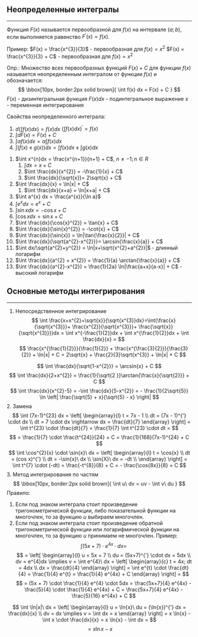 ## Неопределенные интегралы
---
Функция $F(x)$ называется первообразной для $f(x)$ на интервале $(a;b)$, если выполняется равенство $F^{'}(x) = f(x)$.

Пример:
$F(x) = \frac{x^{3}}{3}$ - первообразная для $f(x) = x^{2}$
$F(x) = \frac{x^{3}}{3} + C$ - первообразная для $f(x) = x^{2}$

Опр.: Множество всех первообразных функций $F(x) + C$ для функции $f(x)$ называется неопределенным интегралом от функции $f(x)$ и обозначается:
$$
\bbox[10px, border:2px solid brown]{
\int f(x) dx = F(x) + C
}
$$
$F(x)$ - дизинтегральная функция
$F(x)dx$ - подинтегральное выражение
$x$ - переменная интегрирования

Свойства неопределенного интеграла:
1) $d \left(\int f(x)dx\right)= f(x)dx$
	$(\int f(x)dx)^{'}= f(x)$
2) $\int dF(x) = F(x) + C$
3) $\int \alpha f(x)dx = \alpha \int f(x)dx$
4) $\int(f(x) \pm g(x))dx = \int f(x)dx \pm \int g(x)dx$

1. $\int x^{n}dx = \frac{x^{n+1}}{n+1} + C$, $n \neq -1; n \in R$
	1. $\int dx = x + C$
	2. $\int \frac{dx}{x^{2}} = -\frac{1}{x} + C$
	3. $\int  \frac{dx}{\sqrt{x}}= 2\sqrt{x} + C$
2. $\int \frac{dx}{x} = \ln|x| + C$
	1. $\int \frac{dx}{x+a} = \ln|x+a| + C$
3. $\int a^{x} dx = \frac{a^{x}}{\ln a}$
4. $\int e^{x}dx = e^{x} + C$
5. $\int \sin{x}dx = -\cos{x} + C$
6. $\int \cos{x}dx = \sin{x} + C$
7. $\int \frac{dx}{\cos{x}^{2}} = \tan{x} + C$
8. $\int \frac{dx}{\sin{x}^{2}} = -\cot{x} + C$
9. $\int \frac{dx}{\sin{x}} = \ln|\tan{\frac{x}{2}}| + C$
10. $\int \frac{dx}{\sqrt{a^{2}-x^{2}}}= \arcsin{\frac{x}{a}} + C$
11. $\int dx/\sqrt{a^{2}+y^{2}} = \ln|x+\sqrt{x^{2}+a^{2}}|$ - длинный логарифм
12. $\int \frac{dx}{a^{2} + x^{2}} = \frac{1}{a} \arctan{\frac{x}{a}} + C$
13. $\int \frac{dx}{a^{2}-x^{2}} = \frac{1}{2a} \ln|\frac{a+x}{a-x}| + C$ - высокий логарифм

## Основные методы интегрирования
---
1. Непосредственное интегрирование
$$
\int \frac{x+x^{2}+\sqrt{x}}{\sqrt{x^{3}}dx}=\int(\frac{x}{\sqrt{x^{3}}}+ \frac{x^{2}}{\sqrt{x^{3}}}+ \frac{\sqrt{x}}{\sqrt{x^{3}}})dx = \int x^{-\frac{1}{2}}dx + \int x^{\frac{1}{2}}dx + \int \frac{dx}{x} = 
$$
$$
\frac{x^{\frac{1}{2}}}{\frac{1}{2}} + \frac{x^{\frac{3}{2}}}{\frac{3}{2}} + \ln|x| + C = 2\sqrt{x} + \frac{2}{3}\sqrt{x^{3}} + \ln|x| + C
$$

$$
\int \frac{dx}{\sqrt{1-x^{2}}} = \arcsin{x} + C
$$
$$
\int \frac{dx}{2+x^{2}} = \frac{1}{\sqrt{2 }}\arctan{\frac{x}{\sqrt{2}}} + C
$$
$$
\int \frac{dx}{x^{2}-5} = -\int \frac{dx}{5-x^{2}} = - \frac{1}{2\sqrt{5}} \ln \left| \frac{\sqrt{5} + x}{\sqrt{5} - x} \right|
$$
2. Замена
$$
\int (7x-1)^{23} dx =
\left[
\begin{array}{l}
t = 7x - 1 \\
dt = (7x - 1)^{'} \cdot dx \\
dt = 7 \cdot dx \rightarrow dx = \frac{dt}{7}
\end{array}
\right]
= \int t^{23} \cdot \frac{dt}{7} = \frac{1}{7} \int t^{23} \cdot dt =  
$$
$$
= \frac{1}{7} \cdot \frac{t^{24}}{24} + C = \frac{1}{168}(7x-1)^{24} + C
$$
$$
\int \cos^{2}{x} \cdot \sin{x}\ dx = 
\left[
\begin{array}{l}
t = \cos{x} \\
dt = (cos x)^{'} \\
dt = -\sin{x}\ dx \\
\sin{X}\ dx = -dt \\
\end{array}
\right]
= \int t^{7} \cdot (-dt) = \frac{-t^{8}}{8} + C = - \frac{\cos{8x}}{8} + C
$$
3. Метод интегрирования по частям
$$
\bbox[10px, border:2px solid brown]{
\int u\ dv = uv - \int v\ du
}
$$
Правило:
1. Если под знаком интеграла стоит произведение тригонометрической функции, либо показательной функции на многочлен, то за функцию $u$ выбираем многочлен.
2. Если под знаком интеграла стоит произведение обратной тригонометрической функции или логарифмической функции на многочлен, то за функцию $u$ принимаем не многочлен.
Пример:
$$
\int (5x + 7) \cdot e^{4x} \cdot dx =
$$
$$
=
\left[
\begin{array}{l}
u = 5x + 7 \\
du = (5x+7)^{'} \cdot dx = 5dx \\
dv = e^{4}dx \implies v = \int e^{4}\ dx =
\left[
\begin{array}{c}
t = 4x; dt = 4dx \\
dx = \frac{dt}{4}
\end{array}
\right]
= \int e^{t} \cdot \frac{dt}{4} = \frac{1}{4} e^{t} = \frac{1}{4} e^{4x} + C
\end{array}
\right] =
$$
$$
= (5x + 7) \cdot \frac{1}{4} e^{4} \cdot 5dx = \frac{5x+7}{4} e^{4x} - \frac{5}{4} \cdot \frac{1}{4} e^{4x} + C = \frac{5x+7}{4} e^{4x} - \frac{5}{16} e^{4x} + C
$$

$$
\int \ln|x|\ dx = 
\left[
\begin{array}{l}
u = \ln{x}\ du = (\ln{x})^{'} dx = \frac{dx}{x} \\
dv = dx \implies v = \int dx = x
\end{array}
\right]
= x \ln{x} - \int x \cdot \frac{dx}{x} = x \ln{x} - \int dx =
$$
$$
 = x \ln{x} - x
$$
